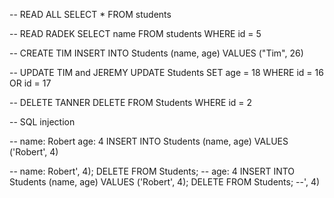 -- READ ALL
SELECT *
FROM students

-- READ RADEK
SELECT name
FROM students
WHERE id = 5

-- CREATE TIM
INSERT INTO Students (name, age)
VALUES ("Tim", 26)

-- UPDATE TIM and JEREMY
UPDATE Students 
SET age = 18
WHERE id = 16 OR id = 17

-- DELETE TANNER
DELETE FROM Students 
WHERE id = 2

-- SQL injection

-- name: Robert age: 4
INSERT INTO Students (name, age)
VALUES ('Robert', 4)

-- name: Robert', 4); DELETE FROM Students; -- age: 4
INSERT INTO Students (name, age)
VALUES ('Robert', 4); DELETE FROM Students; --', 4)
